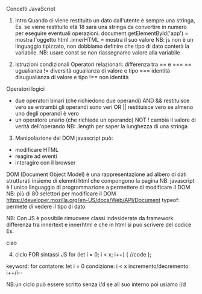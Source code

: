 Concetti JavaScript

1) Intro
Quando ci viene restituito un dato dall'utente è sempre una stringa, Es. se viene restituito età 18 sarà una stringa da convertire in numero per eseguire eventuali operazioni.
document.getElementById('app') = mostra l'oggetto html
.innerHTML = mostra il suo valore
NB: js non è un linguaggio tipizzato, non dobbiamo definire che tipo di dato conterà la variabile.
NB: usare const se non riassegnamo valore alla variabile

2) Istruzioni condizionali
Operatori relazionari: differenza tra == e ===
== ugualianza
!= diversità
ugualianza di valore e tipo
=== identità
disugualianza di valore e tipo
!== non identità

Operatori logici
- due operatori binari (che richiedono due operandi)
AND &&
restituisce vero se entrambi gli operandi sono veri
OR ||
restituisce vero se almeno uno degli operandi è vero
- un operatore unario (che richiede un operando)
NOT !
cambia il valore di verità dell'operando
NB: .length per saper la lunghezza di una stringa

3) Manipolazione del DOM
javascript può:
- modificare HTML
- reagire ad eventi
- interagire con il browser

DOM (Document Object Model) è una rappresentazione ad albero di dati strutturati insieme di elemnti html che compongono la pagina
NB. javascript è l'unico linguaggio di programmazione a permettere di modificare il DOM
NB: più di 80 selettori per modificare il DOM  https://developer.mozilla.org/en-US/docs/Web/API/Document
typeof: permete di vedere il tipo di dato

NB: Con JS è possibile rimuovere classi indesiderate da framework.
differenza tra innertext e innerhtml e che in html si puo scrivere del codice Es. <p>ciao</p>

4) ciclo FOR
sintassi JS
for (let i = 0; i < x; i++) {
    //code
};

keyword: for
contatore: let i = 0
condizione: i < x
incremento/decremento: i++/i--

NB:un ciclo può essere scritto senza i/d se all suo interno poi usiamo I/d


